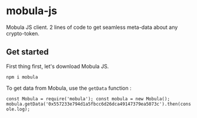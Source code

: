 # mobula-js

Mobula JS client. 2 lines of code to get seamless meta-data about any crypto-token.

## Get started

First thing first, let's download Mobula JS.

`npm i mobula`

To get data from Mobula, use the `getData` function :

`const Mobula = require('mobula');
const mobula = new Mobula();
mobula.getData('0x557233e794d1a5fbcc6d26dca49147379ea5073c').then(console.log);`